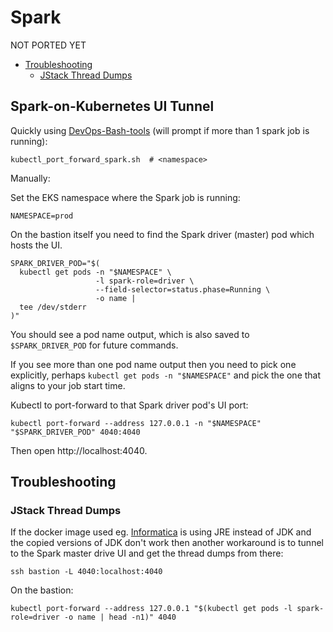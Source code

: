 # Spark

NOT PORTED YET

<!-- INDEX_START -->

- [Troubleshooting](#troubleshooting)
  - [JStack Thread Dumps](#jstack-thread-dumps)

<!-- INDEX_END -->

## Spark-on-Kubernetes UI Tunnel

Quickly using [DevOps-Bash-tools](devops-bash-tools.md) (will prompt if more than 1 spark job is running):

```shell
kubectl_port_forward_spark.sh  # <namespace>
```

Manually:

Set the EKS namespace where the Spark job is running:

```shell
NAMESPACE=prod
```

On the bastion itself you need to find the Spark driver (master) pod which hosts the UI.

```shell
SPARK_DRIVER_POD="$(
  kubectl get pods -n "$NAMESPACE" \
                   -l spark-role=driver \
                   --field-selector=status.phase=Running \
                   -o name |
  tee /dev/stderr
)"
```

You should see a pod name output, which is also saved to `$SPARK_DRIVER_POD` for future commands.

If you see more than one pod name output then you need to pick one explicitly,
perhaps `kubectl get pods -n "$NAMESPACE"` and pick the one that aligns to your job start time.

Kubectl to port-forward to that Spark driver pod's UI port:

```shell
kubectl port-forward --address 127.0.0.1 -n "$NAMESPACE" "$SPARK_DRIVER_POD" 4040:4040
```

Then open http://localhost:4040.

## Troubleshooting

### JStack Thread Dumps

If the docker image used eg. [Informatica](informatica.md) is using JRE instead of JDK and the copied versions of JDK
don't work then another workaround is to tunnel to the Spark master drive UI and get the thread dumps from there:

```shell
ssh bastion -L 4040:localhost:4040
```

On the bastion:

```shell
kubectl port-forward --address 127.0.0.1 "$(kubectl get pods -l spark-role=driver -o name | head -n1)" 4040
```
